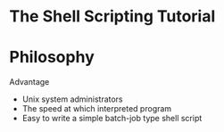 The Shell Scripting Tutorial
============================

Philosophy
==========

Advantage
- Unix system administrators
- The speed at which interpreted program
- Easy to write a simple batch-job type shell script